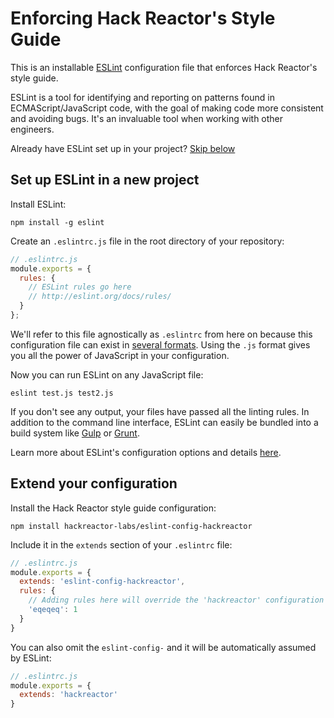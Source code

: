 # Enforcing Hack Reactor's Style Guide

This is an installable  [ESLint](http://eslint.org/) configuration file that enforces Hack Reactor's style guide.

ESLint is a tool for identifying and reporting on patterns found in ECMAScript/JavaScript code, with the goal of making code more consistent and avoiding bugs. It's an invaluable tool when working with other engineers.

Already have ESLint set up in your project? [Skip below](#extend-your-configuration)

## Set up ESLint in a new project

Install ESLint:
```
npm install -g eslint
```

Create an `.eslintrc.js` file in the root directory of your repository:

```js
// .eslintrc.js
module.exports = {
  rules: {
    // ESLint rules go here
    // http://eslint.org/docs/rules/
  }
};
```

We'll refer to this file agnostically as `.eslintrc` from here on because this configuration file can exist in [several formats](http://eslint.org/docs/user-guide/configuring#configuration-file-formats). Using the `.js` format gives you all the power of JavaScript in your configuration.

Now you can run ESLint on any JavaScript file:
```
eslint test.js test2.js
```
If you don't see any output, your files have passed all the linting rules. In addition to the command line interface, ESLint can easily be bundled into a build system like [Gulp](https://github.com/adametry/gulp-eslint) or [Grunt](https://www.npmjs.com/package/grunt-eslint).

Learn more about ESLint's configuration options and details [here](http://eslint.org/docs/user-guide/configuring).

## Extend your configuration

Install the Hack Reactor style guide configuration:

```
npm install hackreactor-labs/eslint-config-hackreactor
```

Include it in the `extends` section of your `.eslintrc` file:

```js
// .eslintrc.js
module.exports = {
  extends: 'eslint-config-hackreactor',
  rules: {
    // Adding rules here will override the 'hackreactor' configuration
    'eqeqeq': 1
  }
}
```

You can also omit the `eslint-config-` and it will be automatically assumed by ESLint:
```js
// .eslintrc.js
module.exports = {
  extends: 'hackreactor'
}
```
